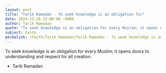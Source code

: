 ```yaml
---
layout: post
title: "Tarik Ramadan - To seek knowledge is an obligation for"
date: 2024-12-28 12:00:00 -0000
author: Tarik Ramadan
quote: "To seek knowledge is an obligation for every Muslim; it opens doors to understanding and respect for all creation."
subject: Faith
permalink: /Faith/Tarik Ramadan/Tarik Ramadan - To seek knowledge is an obligation for
---
```


To seek knowledge is an obligation for every Muslim; it opens doors to understanding and respect for all creation.

- Tarik Ramadan
